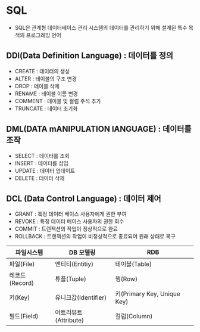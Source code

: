 # SQL
- SQL은 관계형 데이터베이스 관리 시스템의 데이터를 관리하기 위해 설계된 특수 목적의 프로그래밍 언어

## DDl(Data Definition Language) : 데이터를 정의
- CREATE : 데이터의 생성
- ALTER : 테이블의 구조 변경
- DROP : 테이블 삭제
- RENAME : 테이블 이름 변경
- COMMENT : 테이블 및 컬럼 주석 추가
- TRUNCATE : 데이터 초기화

## DML(DATA mANIPULATION lANGUAGE) : 데이터를 조작
- SELECT : 데이터를 조회
- INSERT : 데이터를 삽입
- UPDATE : 데이터 업데이트
- DELETE : 데이터 삭제

## DCL (Data Control Language) : 데이터 제어
- GRANT : 특정 데이터 베이스 사용자에게 권한 부여
- REVOKE : 특정 데이터 베이스 사용자의 권한 회수
- COMMIT : 트랜잭션의 작업이 정상적으로 완료
- ROLLBACK : 트랜잭션의 작업이 비정상적으로 종료되어 원래 상태로 복구

| 파일시스템  | DB 모델링                | RDB | 
|---------|---------------------|------|
|파일(File)   | 엔티티(Entitiy)         | 테이블(Table)  |
|레코드(Record)   | 튜플(Tuple)         | 행(Row)  |
|키(Key)   | 유니크값(Identifier)         | 키(Primary Key, Unique Key)  |
|필드(Field)   | 어트리뷰트(Attribute)         | 컬럼(Column)  |